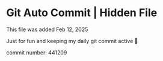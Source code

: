 # Git Auto Commit | Hidden File

This file was added Feb 12, 2025

Just for fun and keeping my daily git commit active 🤪

commit number: 441209

